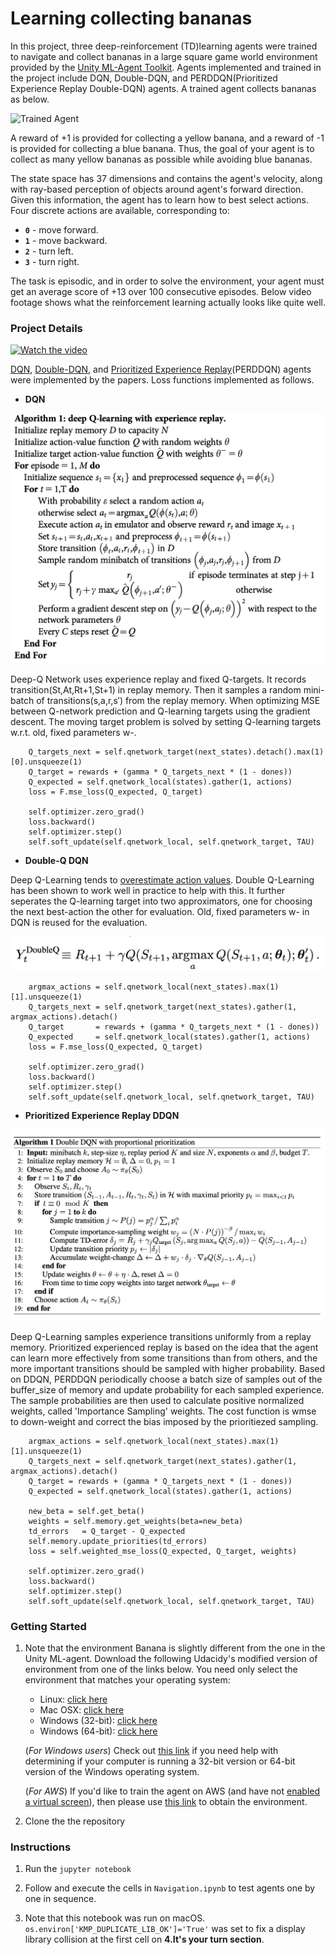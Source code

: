 [//]: # (Image References)

[image1]: https://user-images.githubusercontent.com/10624937/42135619-d90f2f28-7d12-11e8-8823-82b970a54d7e.gif "Trained Agent"
[image2]: ./figures/DQN.png "DQN"
[image3]: ./figures/DDQN.png "Double-DQN"
[image4]: ./figures/PREDDQN.png "Prioritized Experience Replay"

# Learning collecting bananas

In this project, three deep-reinforcement (TD)learning agents were trained to navigate and collect bananas in a large square game world environment provided by the [Unity ML-Agent Toolkit](https://github.com/Unity-Technologies/ml-agents). Agents implemented and trained in the project include DQN, Double-DQN, and PERDDQN(Prioritized Experience Replay Double-DQN) agents. A trained agent collects bananas as below. 

![Trained Agent][image1]


A reward of +1 is provided for collecting a yellow banana, and a reward of -1 is provided for collecting a blue banana.  Thus, the goal of your agent is to collect as many yellow bananas as possible while avoiding blue bananas.  

The state space has 37 dimensions and contains the agent's velocity, along with ray-based perception of objects around agent's forward direction.  Given this information, the agent has to learn how to best select actions.  Four discrete actions are available, corresponding to:
- **`0`** - move forward.
- **`1`** - move backward.
- **`2`** - turn left.
- **`3`** - turn right.

The task is episodic, and in order to solve the environment, your agent must get an average score of +13 over 100 consecutive episodes. Below video footage shows what the reinforcement learning actually looks like quite well.



### Project Details


[![Watch the video](https://i9.ytimg.com/vi/dJYvvBxebkc/mq1.jpg?sqp=COj9hoMG&rs=AOn4CLDk5cPpvhxWSforXf-GgwBJO9aR9Q)](https://youtu.be/dJYvvBxebkc)

[DQN](https://storage.googleapis.com/deepmind-media/dqn/DQNNaturePaper.pdf), [Double-DQN](https://arxiv.org/pdf/1509.06461.pdf), and [Prioritized Experience Replay](https://arxiv.org/pdf/1511.05952.pdf)(PERDDQN) agents were implemented by the papers. Loss functions implemented as follows.

- **DQN**

![Trained Agent][image2]

Deep-Q Network uses experience replay and fixed Q-targets. It records transition(St,At,Rt+1,St+1) in replay memory. Then it samples a random mini-batch of transitions(s,a,r,s′) from the replay memory. When optimizing MSE between Q-network prediction and Q-learning targets using the gradient descent. The moving target problem is solved by setting Q-learning targets w.r.t. old, fixed parameters w-.

```
    Q_targets_next = self.qnetwork_target(next_states).detach().max(1)[0].unsqueeze(1)
    Q_target = rewards + (gamma * Q_targets_next * (1 - dones))   
    Q_expected = self.qnetwork_local(states).gather(1, actions)
    loss = F.mse_loss(Q_expected, Q_target)
    
    self.optimizer.zero_grad()
    loss.backward()
    self.optimizer.step()
    self.soft_update(self.qnetwork_local, self.qnetwork_target, TAU)                     
```

- **Double-Q DQN**

Deep Q-Learning tends to [overestimate action values](https://www.ri.cmu.edu/pub_files/pub1/thrun_sebastian_1993_1/thrun_sebastian_1993_1.pdf). Double Q-Learning has been shown to work well in practice to help with this. It further seperates the Q-learning target into two approximators, one for choosing the next best-action the other for evaluation. Old, fixed parameters w- in DQN is reused for the evaluation. 

![Trained Agent][image3]

```
    argmax_actions = self.qnetwork_local(next_states).max(1)[1].unsqueeze(1)             
    Q_targets_next = self.qnetwork_target(next_states).gather(1, argmax_actions).detach() 
    Q_target       = rewards + (gamma * Q_targets_next * (1 - dones))                    
    Q_expected     = self.qnetwork_local(states).gather(1, actions)                      
    loss = F.mse_loss(Q_expected, Q_target)
    
    self.optimizer.zero_grad()
    loss.backward()
    self.optimizer.step()
    self.soft_update(self.qnetwork_local, self.qnetwork_target, TAU)                     

```

- **Prioritized Experience Replay DDQN**

![Trained Agent][image4]

Deep Q-Learning samples experience transitions uniformly from a replay memory. Prioritized experienced replay is based on the idea that the agent can learn more effectively from some transitions than from others, and the more important transitions should be sampled with higher probability. Based on DDQN, PERDDQN periodically choose a batch size of samples out of the buffer_size of memory and update probability for each sampled experience. The sample probabilities are then used to calculate positive normalized weights, called 'Importance Sampling' weights. The cost function is wmse to down-weight and correct the bias imposed by the prioritiezed sampling.

```
    argmax_actions = self.qnetwork_local(next_states).max(1)[1].unsqueeze(1)
    Q_targets_next = self.qnetwork_target(next_states).gather(1, argmax_actions).detach()
    Q_target = rewards + (gamma * Q_targets_next * (1 - dones))
    Q_expected = self.qnetwork_local(states).gather(1, actions)

    new_beta = self.get_beta()
    weights = self.memory.get_weights(beta=new_beta)
    td_errors   = Q_target - Q_expected
    self.memory.update_priorities(td_errors)
    loss = self.weighted_mse_loss(Q_expected, Q_target, weights)
    
    self.optimizer.zero_grad()
    loss.backward()
    self.optimizer.step()
    self.soft_update(self.qnetwork_local, self.qnetwork_target, TAU)                     
```


### Getting Started

1. Note that the environment Banana is slightly different from the one in the Unity ML-agent. Download the following Udacidy's modified version of environment from one of the links below.  You need only select the environment that matches your operating system:
    - Linux: [click here](https://s3-us-west-1.amazonaws.com/udacity-drlnd/P1/Banana/Banana_Linux.zip)
    - Mac OSX: [click here](https://s3-us-west-1.amazonaws.com/udacity-drlnd/P1/Banana/Banana.app.zip)
    - Windows (32-bit): [click here](https://s3-us-west-1.amazonaws.com/udacity-drlnd/P1/Banana/Banana_Windows_x86.zip)
    - Windows (64-bit): [click here](https://s3-us-west-1.amazonaws.com/udacity-drlnd/P1/Banana/Banana_Windows_x86_64.zip)
    
    (_For Windows users_) Check out [this link](https://support.microsoft.com/en-us/help/827218/how-to-determine-whether-a-computer-is-running-a-32-bit-version-or-64) if you need help with determining if your computer is running a 32-bit version or 64-bit version of the Windows operating system.

    (_For AWS_) If you'd like to train the agent on AWS (and have not [enabled a virtual screen](https://github.com/Unity-Technologies/ml-agents/blob/master/docs/Training-on-Amazon-Web-Service.md)), then please use [this link](https://s3-us-west-1.amazonaws.com/udacity-drlnd/P1/Banana/Banana_Linux_NoVis.zip) to obtain the environment.

2. Clone the the repository


### Instructions

1. Run the `jupyter notebook` 

2. Follow and execute the cells in `Navigation.ipynb` to test agents one by one in sequence.

3. Note that this notebook was run on macOS. `os.environ['KMP_DUPLICATE_LIB_OK']='True'` was set to fix a display library collision at the first cell on **4.It's your turn section**.
